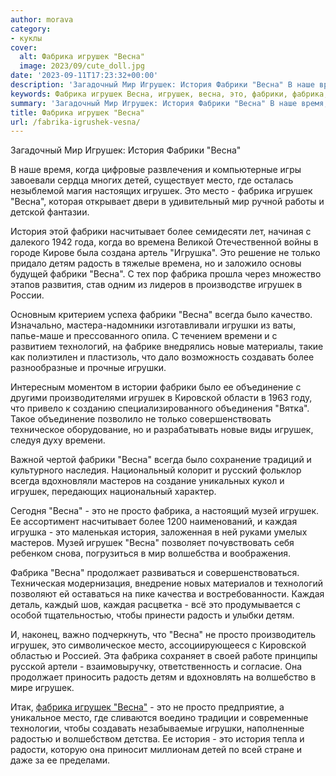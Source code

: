 ```yaml
---
author: morava
category:
- куклы
cover:
  alt: Фабрика игрушек "Весна"
  image: 2023/09/cute_doll.jpg
date: '2023-09-11T17:23:32+00:00'
description: 'Загадочный Мир Игрушек: История Фабрики "Весна" В наше время, когда цифровые развлечения и компьютерные игры завоевали сердца многих детей, существует...'
keywords: Фабрика игрушек Весна, игрушек, весна, это, фабрики, фабрика, история, место, мир, детям, радость, игрушки, просто, каждая, детей, насчитывает
summary: 'Загадочный Мир Игрушек: История Фабрики "Весна" В наше время, когда цифровые развлечения и компьютерные игры завоевали сердца многих детей, существует...'
title: Фабрика игрушек "Весна"
url: /fabrika-igrushek-vesna/
---
```


Загадочный Мир Игрушек: История Фабрики "Весна"

В наше время, когда цифровые развлечения и компьютерные игры завоевали сердца многих детей, существует место, где осталась незыблемой магия настоящих игрушек. Это место \- фабрика игрушек "Весна", которая открывает двери в удивительный мир ручной работы и детской фантазии.

История этой фабрики насчитывает более семидесяти лет, начиная с далекого 1942 года, когда во времена Великой Отечественной войны в городе Кирове была создана артель "Игрушка". Это решение не только придало детям радость в тяжелые времена, но и заложило основы будущей фабрики "Весна". С тех пор фабрика прошла через множество этапов развития, став одним из лидеров в производстве игрушек в России.

Основным критерием успеха фабрики "Весна" всегда было качество. Изначально, мастера-надомники изготавливали игрушки из ваты, папье-маше и прессованного опила. С течением времени и с развитием технологий, на фабрике внедрялись новые материалы, такие как полиэтилен и пластизоль, что дало возможность создавать более разнообразные и прочные игрушки.

Интересным моментом в истории фабрики было ее объединение с другими производителями игрушек в Кировской области в 1963 году, что привело к созданию специализированного объединения "Вятка". Такое объединение позволило не только совершенствовать техническое оборудование, но и разрабатывать новые виды игрушек, следуя духу времени.

Важной чертой фабрики "Весна" всегда было сохранение традиций и культурного наследия. Национальный колорит и русский фольклор всегда вдохновляли мастеров на создание уникальных кукол и игрушек, передающих национальный характер.

Сегодня "Весна" \- это не просто фабрика, а настоящий музей игрушек. Ее ассортимент насчитывает более 1200 наименований, и каждая игрушка - это маленькая история, заложенная в ней руками умелых мастеров. Музей игрушек "Весна" позволяет почувствовать себя ребенком снова, погрузиться в мир волшебства и воображения.

Фабрика "Весна" продолжает развиваться и совершенствоваться. Техническая модернизация, внедрение новых материалов и технологий позволяют ей оставаться на пике качества и востребованности. Каждая деталь, каждый шов, каждая расцветка \- всё это продумывается с особой тщательностью, чтобы принести радость и улыбки детям.

И, наконец, важно подчеркнуть, что "Весна" не просто производитель игрушек, это символическое место, ассоциирующееся с Кировской областью и Россией. Эта фабрика сохраняет в своей работе принципы русской артели \- взаимовыручку, ответственность и согласие. Она продолжает приносить радость детям и вдохновлять на волшебство в мире игрушек.

Итак, [фабрика игрушек "Весна"](https://vesna.toys/) \- это не просто предприятие, а уникальное место, где сливаются воедино традиции и современные технологии, чтобы создавать незабываемые игрушки, наполненные радостью и волшебством детства. Ее история \- это история тепла и радости, которую она приносит миллионам детей по всей стране и даже за ее пределами.